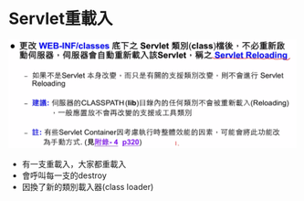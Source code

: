 # Servlet重載入

![reloading](/book_sources/images/2020-10-30-15-18-41.png)

* 有一支重載入，大家都重載入
* 會呼叫每一支的destroy
* 因換了新的類別載入器\(class loader\)

